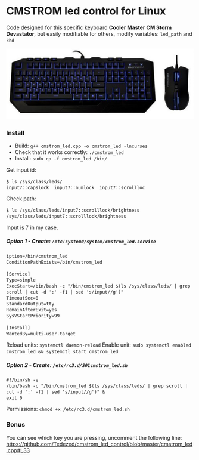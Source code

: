 # CMSTROM led control for Linux

Code designed for this specific keyboard **Cooler Master CM Storm Devastator**, but easily modifiable for others, modify variables: `led_path` and `kbd`

<img src="./img/cm-storm-devastator-teclado-raton.jpg" />

### Install

- Build: `g++ cmstrom_led.cpp -o cmstrom_led -lncurses`
- Check that it works correctly: `./cmstrom_led`
- Install: `sudo cp -f cmstrom_led /bin/`

Get input id:
```
$ ls /sys/class/leds/
input7::capslock  input7::numlock  input7::scrollloc
```

Check path:
```
$ ls /sys/class/leds/input7::scrolllock/brightness
/sys/class/leds/input7::scrolllock/brightness
```

Input is 7 in my case.

##### Option 1 - Create: `/etc/systemd/system/cmstrom_led.service`
```
iption=/bin/cmstrom_led
ConditionPathExists=/bin/cmstrom_led
 
[Service]
Type=simple
ExecStart=/bin/bash -c "/bin/cmstrom_led $(ls /sys/class/leds/ | grep scroll | cut -d ':' -f1 | sed 's/input//g')"
TimeoutSec=0
StandardOutput=tty
RemainAfterExit=yes
SysVStartPriority=99
 
[Install]
WantedBy=multi-user.target
```

Reload units: `systemctl daemon-reload`
Enable unit: `sudo systemctl enabled cmstrom_led && systemctl start cmstrom_led`


##### Option 2 - Create: `/etc/rc3.d/S01cmstrom_led.sh`
```
#!/bin/sh -e
/bin/bash -c "/bin/cmstrom_led $(ls /sys/class/leds/ | grep scroll | cut -d ':' -f1 | sed 's/input//g')" &
exit 0
```

Permissions: `chmod +x /etc/rc3.d/cmstrom_led.sh`

### Bonus

You can see which key you are pressing, uncomment the following line: https://github.com/Tedezed/cmstrom_led_control/blob/master/cmstrom_led.cpp#L33
